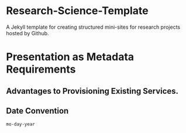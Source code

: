 Research-Science-Template
=========================

A Jekyll template for creating structured mini-sites for research projects hosted by Github.

# Presentation as Metadata Requirements

## Advantages to Provisioning Existing Services.

## Date Convention
``mo-day-year``

